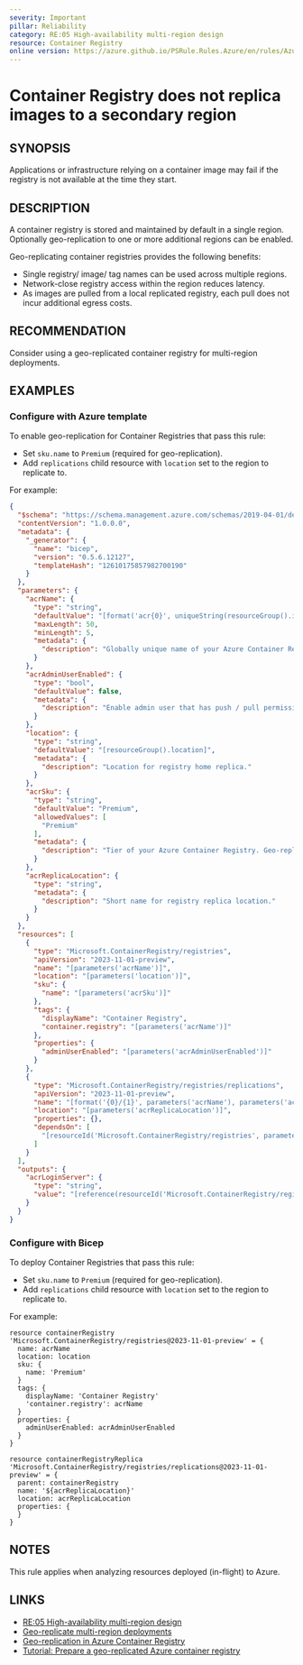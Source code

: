 ```yaml
---
severity: Important
pillar: Reliability
category: RE:05 High-availability multi-region design
resource: Container Registry
online version: https://azure.github.io/PSRule.Rules.Azure/en/rules/Azure.ACR.GeoReplica/
---
```


# Container Registry does not replica images to a secondary region

## SYNOPSIS

Applications or infrastructure relying on a container image may fail if the registry is not available at the time they start.

## DESCRIPTION

A container registry is stored and maintained by default in a single region.
Optionally geo-replication to one or more additional regions can be enabled.

Geo-replicating container registries provides the following benefits:

- Single registry/ image/ tag names can be used across multiple regions.
- Network-close registry access within the region reduces latency.
- As images are pulled from a local replicated registry, each pull does not incur additional egress costs.

## RECOMMENDATION

Consider using a geo-replicated container registry for multi-region deployments.

## EXAMPLES

### Configure with Azure template

To enable geo-replication for Container Registries that pass this rule:

- Set `sku.name` to `Premium` (required for geo-replication).
- Add `replications` child resource with `location` set to the region to replicate to.

For example:

```json
{
  "$schema": "https://schema.management.azure.com/schemas/2019-04-01/deploymentTemplate.json#",
  "contentVersion": "1.0.0.0",
  "metadata": {
    "_generator": {
      "name": "bicep",
      "version": "0.5.6.12127",
      "templateHash": "12610175857982700190"
    }
  },
  "parameters": {
    "acrName": {
      "type": "string",
      "defaultValue": "[format('acr{0}', uniqueString(resourceGroup().id))]",
      "maxLength": 50,
      "minLength": 5,
      "metadata": {
        "description": "Globally unique name of your Azure Container Registry"
      }
    },
    "acrAdminUserEnabled": {
      "type": "bool",
      "defaultValue": false,
      "metadata": {
        "description": "Enable admin user that has push / pull permission to the registry."
      }
    },
    "location": {
      "type": "string",
      "defaultValue": "[resourceGroup().location]",
      "metadata": {
        "description": "Location for registry home replica."
      }
    },
    "acrSku": {
      "type": "string",
      "defaultValue": "Premium",
      "allowedValues": [
        "Premium"
      ],
      "metadata": {
        "description": "Tier of your Azure Container Registry. Geo-replication requires Premium SKU."
      }
    },
    "acrReplicaLocation": {
      "type": "string",
      "metadata": {
        "description": "Short name for registry replica location."
      }
    }
  },
  "resources": [
    {
      "type": "Microsoft.ContainerRegistry/registries",
      "apiVersion": "2023-11-01-preview",
      "name": "[parameters('acrName')]",
      "location": "[parameters('location')]",
      "sku": {
        "name": "[parameters('acrSku')]"
      },
      "tags": {
        "displayName": "Container Registry",
        "container.registry": "[parameters('acrName')]"
      },
      "properties": {
        "adminUserEnabled": "[parameters('acrAdminUserEnabled')]"
      }
    },
    {
      "type": "Microsoft.ContainerRegistry/registries/replications",
      "apiVersion": "2023-11-01-preview",
      "name": "[format('{0}/{1}', parameters('acrName'), parameters('acrReplicaLocation'))]",
      "location": "[parameters('acrReplicaLocation')]",
      "properties": {},
      "dependsOn": [
        "[resourceId('Microsoft.ContainerRegistry/registries', parameters('acrName'))]"
      ]
    }
  ],
  "outputs": {
    "acrLoginServer": {
      "type": "string",
      "value": "[reference(resourceId('Microsoft.ContainerRegistry/registries', parameters('acrName'))).loginServer]"
    }
  }
}
```

### Configure with Bicep

To deploy Container Registries that pass this rule:

- Set `sku.name` to `Premium` (required for geo-replication).
- Add `replications` child resource with `location` set to the region to replicate to.

For example:

```bicep
resource containerRegistry 'Microsoft.ContainerRegistry/registries@2023-11-01-preview' = {
  name: acrName
  location: location
  sku: {
    name: 'Premium'
  }
  tags: {
    displayName: 'Container Registry'
    'container.registry': acrName
  }
  properties: {
    adminUserEnabled: acrAdminUserEnabled
  }
}

resource containerRegistryReplica 'Microsoft.ContainerRegistry/registries/replications@2023-11-01-preview' = {
  parent: containerRegistry
  name: '${acrReplicaLocation}'
  location: acrReplicaLocation
  properties: {
  }
}
```

## NOTES

This rule applies when analyzing resources deployed (in-flight) to Azure.

## LINKS

- [RE:05 High-availability multi-region design](https://learn.microsoft.com/azure/well-architected/reliability/highly-available-multi-region-design)
- [Geo-replicate multi-region deployments](https://learn.microsoft.com/azure/container-registry/container-registry-best-practices#geo-replicate-multi-region-deployments)
- [Geo-replication in Azure Container Registry](https://learn.microsoft.com/azure/container-registry/container-registry-geo-replication)
- [Tutorial: Prepare a geo-replicated Azure container registry](https://learn.microsoft.com/azure/container-registry/container-registry-tutorial-prepare-registry)
